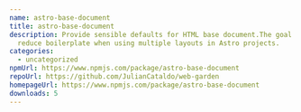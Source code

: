 ```yaml
---
name: astro-base-document
title: astro-base-document
description: Provide sensible defaults for HTML base document.The goal is to
  reduce boilerplate when using multiple layouts in Astro projects.
categories:
  - uncategorized
npmUrl: https://www.npmjs.com/package/astro-base-document
repoUrl: https://github.com/JulianCataldo/web-garden
homepageUrl: https://www.npmjs.com/package/astro-base-document
downloads: 5
---
```

